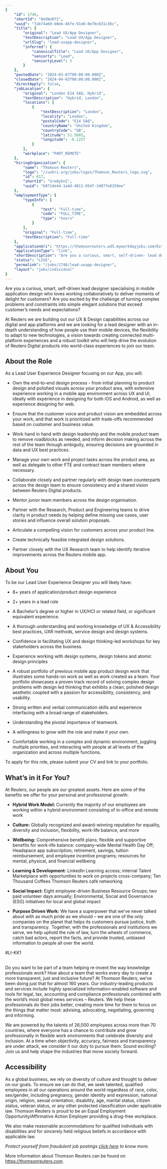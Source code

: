 ```yaml
---
{
	"id": 1746,
	"shortId": "8m5WzR72",
	"uuid": "7ab74a69-b0eb-4bfe-91e0-0e76c631c36c",
	"title": {
		"original": "Lead UX/App Designer",
		"textDescription": "Lead UX/App Designer",
		"urlSlug": "lead-uxapp-designer",
		"inferred": {
			"canonicalTitle": "Lead UX/App Designer",
			"seniorty": "Lead",
			"seniortyLevel": 5
		}
	},
	"postedDate": "2024-03-07T00:00:00.000Z",
	"closedDate": "2024-04-03T00:00:00.000Z",
	"directApply": false,
	"jobLocation": {
		"original": "London E14 5AQ, Hybrid",
		"textDescription": "Hybrid, London",
		"locations": [
			{
				"textDescription": "London",
				"locality": "London",
				"postalCode": "E14 5AQ",
				"countryName": "United Kingdom",
				"countryCode": "GB",
				"latitude": 51.5085,
				"longitude": -0.1257
			}
		],
		"workplace": "PART_REMOTE"
	},
	"hiringOrganization": {
		"name": "Thomson Reuters",
		"logo": "//uxbri.org/jobs/logos/Thomson_Reuters_logo.svg",
		"id": 617,
		"shortId": "Sre8yhn2",
		"uuid": "b071de44-1a4d-4811-854f-3407fe8159ee"
	},
	"employmentType": {
		"typeInfo": [
			{
				"text": "Full-time",
				"code": "FULL_TIME",
				"type": "hours"
			}
		],
		"original": "Full-time",
		"textDescription": "Full-time"
	},
	"applicationUri": "https://thomsonreuters.wd5.myworkdayjobs.com/External_Career_Site/login?redirect=%2FExternal_Career_Site%2Fjob%2FGBR-London-5-Canada-Square%2FLead-UX-App-Designer_JREQ176838%2Fapply%3F",
	"applicationType": "link",
	"shortDescription": "Are you a curious, smart, self-driven- lead designer specialising in mobile application design who loves working collaboratively to deliver moments of delight for customers? Are you excited by the",
	"status": "LIVE",
	"permalink": "/jobs/1746/lead-uxapp-designer",
	"layout": "jobs/individual"
}
---
```

<p>Are you a curious, smart, self-driven lead designer specialising in mobile application design who loves working collaboratively to deliver moments of delight for customers? Are you excited by the challenge of turning complex problems and constraints into simple elegant solutions that exceed customer’s needs and expectations?</p><p>At Reuters we are building out our UX &amp; Design capabilities across our digital and app platforms and we are looking for a lead designer with an in-depth understanding of how people use their mobile devices, the flexibility to adapt to new technologies, a vision towards creating connected multi-platform experiences and a robust toolkit who will help drive the evolution of Reuters Digital products into world-class experiences to join our team.</p><h2>About the Role</h2><p>As a Lead User Experience Designer focusing on our App, you will:</p><ul><li><p>Own the end-to-end design process - from initial planning to product design and polished visuals across your product area, with extensive experience working in a mobile app environment across UX and UI, ideally with experience in designing for both iOS and Android, as well as experience designing for web.</p></li><li><p>Ensure that the customer voice and product vision are embedded across your work, and that work is prioritized with trade-offs recommended based on customer and business value.</p></li><li><p>Work hand in hand with design leadership and the mobile product team to remove roadblocks as needed, and inform decision making across the rest of the team through ambiguity, ensuring decisions are grounded in data and UX best practices.</p></li><li><p>Manage your own work and project tasks across the product area, as well as delegate to other FTE and contract team members where necessary.</p></li><li><p>Collaborate closely and partner regularly with design team counterparts across the design team to ensure consistency and a shared vision between Reuters Digital products.</p></li><li><p>Mentor junior team members across the design organisation.</p></li><li><p>Partner with the Research, Product and Engineering teams to drive clarity in product needs by helping define missing use cases, user stories and influence overall solution proposals.</p></li><li><p>Articulate a compelling vision for customers across your product line.</p></li><li><p>Create technically feasible integrated design solutions.</p></li><li><p>Partner closely with the UX Research team to help identify iterative improvements across the Reuters mobile app.</p></li></ul><h2>About You&nbsp;</h2><p>To be our Lead User Experience Designer you will likely have:</p><ul><li><p>8+ years of application/product design experience</p></li><li><p>2+ years in a lead role</p></li><li><p>A Bachelor’s degree or higher in UX/HCI or related field, or significant equivalent experience.</p></li><li><p>A thorough understanding and working knowledge of UX &amp; Accessibility best practices, UXR methods, service design and design systems.</p></li><li><p>Confidence in facilitating UX and design thinking-led workshops for key stakeholders across the business.</p></li><li><p>Experience working with design systems, design tokens and atomic design principles</p></li><li><p>A robust portfolio of previous mobile app product design work that illustrates some hands-on work as well as work created as a team. Your portfolio showcases a proven track record of solving complex design problems with design led thinking that exhibits a clean, polished design aesthetic coupled with a passion for accessibility, consistency, and usability.</p></li><li><p>Strong written and verbal communication skills and experience interfacing with a broad range of stakeholders.</p></li><li><p>Understanding the pivotal importance of teamwork.</p></li><li><p>A willingness to grow with the role and make it your own.&nbsp;</p></li><li><p>Comfortable working in a complex and dynamic environment, juggling multiple priorities, and interacting with people at all levels of the organization and across multiple functions.&nbsp;</p></li></ul><p>To apply for this role, please submit your CV and link to your portfolio.</p><h2>What’s in it For You?</h2><p>At Reuters, our people are our greatest assets. Here are some of the benefits we offer for your personal and professional growth:&nbsp;</p><ul><li><p><strong>Hybrid Work Model:</strong> Currently the majority of our employees are working within a hybrid environment consisting of in-office and remote work&nbsp;</p></li><li><p><strong>Culture:</strong> Globally recognized and award-winning reputation for equality, diversity and inclusion, flexibility, work-life balance, and more &nbsp;</p></li><li><p><strong>Wellbeing:</strong> Comprehensive benefit plans; flexible and supportive benefits for work-life balance: company-wide Mental Health Day Off; Headspace app subscription; retirement, savings, tuition reimbursement, and employee incentive programs; resources for mental, physical, and financial wellbeing &nbsp;</p></li><li><p><strong>Learning &amp; Development:</strong> LinkedIn Learning access; internal Talent Marketplace with opportunities to work on projects cross-company; Ten Thousand Coffees Thomson Reuters café networking &nbsp;</p></li><li><p><strong>Social Impact:</strong> Eight employee-driven Business Resource Groups; two paid volunteer days annually; Environmental, Social and Governance (ESG) initiatives for local and global impact &nbsp;</p></li><li><p><strong>Purpose Driven Work:</strong> We have a superpower that we’ve never talked about with as much pride as we should – we are one of the only companies on the planet that helps its customers pursue justice, truth and transparency.  Together, with the professionals and institutions we serve, we help uphold the rule of law, turn the wheels of commerce, catch bad actors, report the facts, and provide trusted, unbiased information to people all over the world. &nbsp;</p></li></ul><p>#LI-KK1</p><p><br>Do you want to be part of a team helping re-invent the way knowledge professionals work? How about a team that works every day to create a more transparent, just and inclusive future? At Thomson Reuters, we’ve been doing just that for almost 160 years. Our industry-leading products and services include highly specialized information-enabled software and tools for legal, tax, accounting and compliance professionals combined with the world’s most global news services – Reuters. We help these professionals do their jobs better, creating more time for them to focus on the things that matter most: advising, advocating, negotiating, governing and informing.</p><p>We are powered by the talents of 26,000 employees across more than 70 countries, where everyone has a chance to contribute and grow professionally in flexible work environments that celebrate diversity and inclusion. At a time when objectivity, accuracy, fairness and transparency are under attack, we consider it our duty to pursue them. Sound exciting? Join us and help shape the industries that move society forward.&nbsp;</p><h2>Accessibility&nbsp;</h2><p>As a global business, we rely on diversity of culture and thought to deliver on our goals. To ensure we can do that, we seek talented, qualified employees in all our operations around the world regardless of race, color, sex/gender, including pregnancy, gender identity and expression, national origin, religion, sexual orientation, disability, age, marital status, citizen status, veteran status, or any other protected classification under applicable law. Thomson Reuters is proud to be an Equal Employment Opportunity/Affirmative Action Employer providing a drug-free workplace.</p><p>We also make reasonable accommodations for qualified individuals with disabilities and for sincerely held religious beliefs in accordance with applicable law.</p><p><em>Protect yourself from fraudulent job postings </em><a target="_blank" rel="noopener noreferrer nofollow" href="https://www.thomsonreuters.com/content/dam/ewp-m/documents/careers/en/pdf/onboarding/fake_job_posting_scam_careers_site.pdf"><em>click here</em></a><em> to know more.</em></p><p>More information about Thomson Reuters can be found on <a target="_blank" rel="noopener noreferrer nofollow" href="https://thomsonreuters.com">https://thomsonreuters.com</a>.</p>
